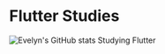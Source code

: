 # Flutter Studies

![Evelyn's GitHub stats](https://github-readme-stats.vercel.app/api?username=yoruwitch/flutter-studies&show_icons=true&theme=tokyonight&count_private=true)
Studying Flutter

